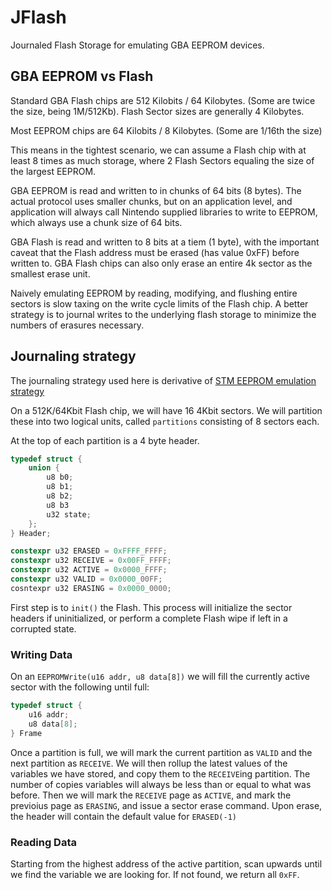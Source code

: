 # JFlash

Journaled Flash Storage for emulating GBA EEPROM devices.

## GBA EEPROM vs Flash

Standard GBA Flash chips are 512 Kilobits / 64 Kilobytes. (Some are twice the size, being 1M/512Kb).
Flash Sector sizes are generally 4 Kilobytes.

Most EEPROM chips are 64 Kilobits / 8 Kilobytes. (Some are 1/16th the size)

This means in the tightest scenario, we can assume a Flash chip with at least 8 times as much storage, where 2 Flash Sectors equaling the size of the largest EEPROM.

GBA EEPROM is read and written to in chunks of 64 bits (8 bytes). The actual protocol uses smaller chunks, but on an application level, and application will always call Nintendo supplied libraries to write to EEPROM, which always use a chunk size of 64 bits.

GBA Flash is read and written to 8 bits at a tiem (1 byte), with the important caveat that the Flash address must be erased (has value 0xFF) before written to. GBA Flash chips can also only erase an entire 4k sector as the smallest erase unit.

Naively emulating EEPROM by reading, modifying, and flushing entire sectors is slow taxing on the write cycle limits of the Flash chip. A better strategy is to journal writes to the underlying flash storage to minimize the numbers of erasures necessary.

## Journaling strategy

The journaling strategy used here is derivative of [STM EEPROM emulation strategy](https://www.st.com/resource/en/application_note/an4894-eeprom-emulation-techniques-and-software-for-stm32-microcontrollers-stmicroelectronics.pdf)

On a 512K/64Kbit Flash chip, we will have 16 4Kbit sectors. We will partition these into two logical units, called `partitions` consisting of 8 sectors each.

At the top of each partition is a 4 byte header.

```c++
typedef struct {
    union {
        u8 b0;
        u8 b1;
        u8 b2;
        u8 b3
        u32 state;
    };
} Header;

constexpr u32 ERASED = 0xFFFF_FFFF;
constexpr u32 RECEIVE = 0x00FF_FFFF;
constexpr u32 ACTIVE = 0x0000_FFFF;
constexpr u32 VALID = 0x0000_00FF;
cosntexpr u32 ERASING = 0x0000_0000;
```



First step is to `init()` the Flash. This process will initialize the sector headers if uninitialized, or perform a complete Flash wipe if left in a corrupted state.

### Writing Data

On an `EEPROMWrite(u16 addr, u8 data[8])` we will fill the currently active sector with the following until full:

```c++
typedef struct {
    u16 addr;
    u8 data[8];
} Frame
```

Once a partition is full, we will mark the current partition as `VALID` and the next partition as `RECEIVE`. We will then rollup the latest values of the variables we have stored, and copy them to the `RECEIVE`ing partition. The number of copies variables will always be less than or equal to what was before. Then we will mark the `RECEIVE` page as `ACTIVE`, and mark the previoius page as `ERASING`, and issue a sector erase command. Upon erase, the header will contain the default value for `ERASED(-1)`

### Reading Data

Starting from the highest address of the active partition, scan upwards until we find the variable we are looking for. If not found, we return all `0xFF`.

